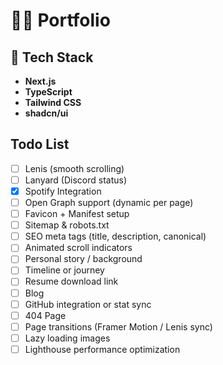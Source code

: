 # 🧑‍💻 Portfolio

## 🚀 Tech Stack

- **Next.js**
- **TypeScript**
- **Tailwind CSS**
- **shadcn/ui**

## Todo List


- [ ] Lenis (smooth scrolling)
- [ ] Lanyard (Discord status)
- [x] Spotify Integration
- [ ] Open Graph support (dynamic per page)
- [ ] Favicon + Manifest setup
- [ ] Sitemap & robots.txt
- [ ] SEO meta tags (title, description, canonical)
- [ ] Animated scroll indicators
- [ ] Personal story / background
- [ ] Timeline or journey
- [ ] Resume download link
- [ ] Blog 
- [ ] GitHub integration or stat sync
- [ ] 404 Page
- [ ] Page transitions (Framer Motion / Lenis sync)
- [ ] Lazy loading images
- [ ] Lighthouse performance optimization
